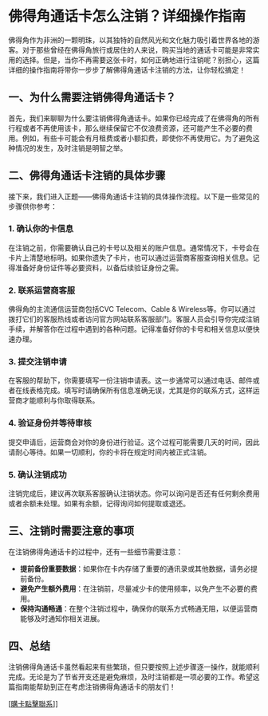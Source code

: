# 佛得角通话卡怎么注销？详细操作指南

佛得角作为非洲的一颗明珠，以其独特的自然风光和文化魅力吸引着世界各地的游客。对于那些曾经在佛得角旅行或居住的人来说，购买当地的通话卡可能是非常实用的选择。但是，当你不再需要这张卡时，如何正确地进行注销呢？别担心，这篇详细的操作指南将带你一步步了解佛得角通话卡注销的方法，让你轻松搞定！

## 一、为什么需要注销佛得角通话卡？

首先，我们来聊聊为什么要注销佛得角通话卡。如果你已经完成了在佛得角的所有行程或者不再使用该卡，那么继续保留它不仅浪费资源，还可能产生不必要的费用。例如，有些卡可能会有月租费或者小额扣费，即使你不再使用它。为了避免这种情况的发生，及时注销是明智之举。

## 二、佛得角通话卡注销的具体步骤

接下来，我们进入正题——佛得角通话卡注销的具体操作流程。以下是一些常见的步骤供你参考：

### 1. 确认你的卡信息

在注销之前，你需要确认自己的卡号以及相关的账户信息。通常情况下，卡号会在卡片上清楚地标明。如果你遗失了卡片，也可以通过运营商客服查询相关信息。记得准备好身份证件等必要资料，以备后续验证身份之需。

### 2. 联系运营商客服

佛得角的主流通信运营商包括CVC Telecom、Cable & Wireless等。你可以通过拨打它们的客服热线或者访问官方网站联系客服部门。客服人员会引导你完成注销手续，并解答你在过程中遇到的各种问题。记得准备好你的卡号和相关信息以便快速办理。

### 3. 提交注销申请

在客服的帮助下，你需要填写一份注销申请表。这一步通常可以通过电话、邮件或者在线表格完成。填写时请确保所有信息准确无误，尤其是你的联系方式，这样运营商才能顺利与你取得联系。

### 4. 验证身份并等待审核

提交申请后，运营商会对你的身份进行验证。这个过程可能需要几天的时间，因此请耐心等待。如果一切顺利，你的卡将在规定时间内被正式注销。

### 5. 确认注销成功

注销完成后，建议再次联系客服确认注销状态。你可以询问是否还有任何剩余费用或者余额未处理。如果有余额，记得询问如何提取或退还。

## 三、注销时需要注意的事项

在注销佛得角通话卡的过程中，还有一些细节需要注意：

- **提前备份重要数据**：如果你在卡内存储了重要的通讯录或其他数据，请务必提前备份。
- **避免产生额外费用**：在注销前，尽量减少卡的使用频率，以免产生不必要的费用。
- **保持沟通畅通**：在整个注销过程中，确保你的联系方式畅通无阻，以便运营商能够及时通知你相关进展。

## 四、总结

注销佛得角通话卡虽然看起来有些繁琐，但只要按照上述步骤逐一操作，就能顺利完成。无论是为了节省开支还是避免麻烦，及时注销都是一项必要的工作。希望这篇指南能帮助到正在考虑注销佛得角通话卡的朋友们！

[[購卡點擊聯系](https://t.me/s/esim1088)]]